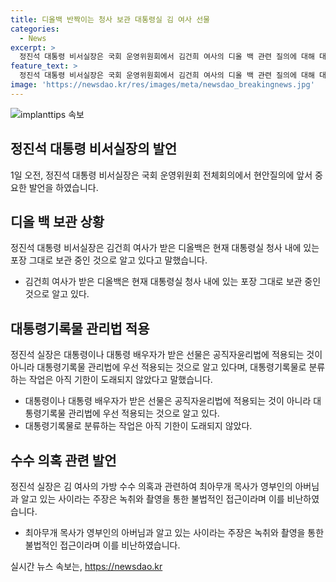```yaml
---
title: 디올백 반짝이는 청사 보관 대통령실 김 여사 선물
categories:
  - News
excerpt: >
  정진석 대통령 비서실장은 국회 운영위원회에서 김건희 여사의 디올 백 관련 질의에 대해 대통령실의 보안 문제와 공직자윤리법, 대통령기록물 관리법 등을 언급하며 답변했다. 또한, 김 여사의 가방 수수 의혹에 대한 녹취와 촬영을 비판하고, 이에 대한 수사를 철저히 요구했다.
feature_text: >
  정진석 대통령 비서실장은 국회 운영위원회에서 김건희 여사의 디올 백 관련 질의에 대해 대통령실의 보안 문제와 공직자윤리법, 대통령기록물 관리법 등을 언급하며 답변했다. 또한, 김 여사의 가방 수수 의혹에 대한 녹취와 촬영을 비판하고, 이에 대한 수사를 철저히 요구했다.
image: 'https://newsdao.kr/res/images/meta/newsdao_breakingnews.jpg'
---
```


<p><img src="https://newsdao.kr/res/images/meta/newsdao_breakingnews.jpg" alt="implanttips 속보" /></p>

<h2 data-ke-size="size26">정진석 대통령 비서실장의 발언</h2>

<p data-ke-size="size16">1일 오전, 정진석 대통령 비서실장은 국회 운영위원회 전체회의에서 현안질의에 앞서 중요한 발언을 하였습니다.</p>

<h2 data-ke-size="size24">디올 백 보관 상황</h2>

<p data-ke-size="size16">정진석 대통령 비서실장은 김건희 여사가 받은 디올백은 현재 대통령실 청사 내에 있는 포장 그대로 보관 중인 것으로 알고 있다고 말했습니다.</p>

<ul>
  <li>김건희 여사가 받은 디올백은 현재 대통령실 청사 내에 있는 포장 그대로 보관 중인 것으로 알고 있다.</li>
</ul>

<h2 data-ke-size="size24">대통령기록물 관리법 적용</h2>

<p data-ke-size="size16">정진석 실장은 대통령이나 대통령 배우자가 받은 선물은 공직자윤리법에 적용되는 것이 아니라 대통령기록물 관리법에 우선 적용되는 것으로 알고 있다며, 대통령기록물로 분류하는 작업은 아직 기한이 도래되지 않았다고 말했습니다.</p>

<ul>
  <li>대통령이나 대통령 배우자가 받은 선물은 공직자윤리법에 적용되는 것이 아니라 대통령기록물 관리법에 우선 적용되는 것으로 알고 있다.</li>
  <li>대통령기록물로 분류하는 작업은 아직 기한이 도래되지 않았다.</li>
</ul>

<h2 data-ke-size="size24">수수 의혹 관련 발언</h2>

<p data-ke-size="size16">정진석 실장은 김 여사의 가방 수수 의혹과 관련하여 최아무개 목사가 영부인의 아버님과 알고 있는 사이라는 주장은 녹취와 촬영을 통한 불법적인 접근이라며 이를 비난하였습니다.</p>

<ul>
  <li>최아무개 목사가 영부인의 아버님과 알고 있는 사이라는 주장은 녹취와 촬영을 통한 불법적인 접근이라며 이를 비난하였습니다.</li>
</ul>
실시간 뉴스 속보는, <a href="https://newsdao.kr" rel="dofollow">https://newsdao.kr</a>


